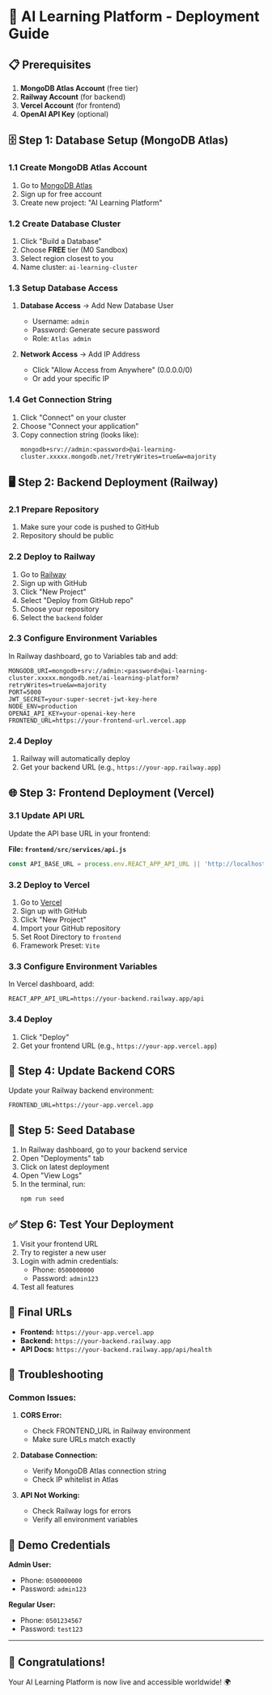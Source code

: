 # 🚀 AI Learning Platform - Deployment Guide

## 📋 Prerequisites

1. **MongoDB Atlas Account** (free tier)
2. **Railway Account** (for backend)
3. **Vercel Account** (for frontend)
4. **OpenAI API Key** (optional)

## 🗄️ Step 1: Database Setup (MongoDB Atlas)

### 1.1 Create MongoDB Atlas Account
1. Go to [MongoDB Atlas](https://www.mongodb.com/atlas)
2. Sign up for free account
3. Create new project: "AI Learning Platform"

### 1.2 Create Database Cluster
1. Click "Build a Database"
2. Choose **FREE** tier (M0 Sandbox)
3. Select region closest to you
4. Name cluster: `ai-learning-cluster`

### 1.3 Setup Database Access
1. **Database Access** → Add New Database User
   - Username: `admin`
   - Password: Generate secure password
   - Role: `Atlas admin`

2. **Network Access** → Add IP Address
   - Click "Allow Access from Anywhere" (0.0.0.0/0)
   - Or add your specific IP

### 1.4 Get Connection String
1. Click "Connect" on your cluster
2. Choose "Connect your application"
3. Copy connection string (looks like):
   ```
   mongodb+srv://admin:<password>@ai-learning-cluster.xxxxx.mongodb.net/?retryWrites=true&w=majority
   ```

## 🖥️ Step 2: Backend Deployment (Railway)

### 2.1 Prepare Repository
1. Make sure your code is pushed to GitHub
2. Repository should be public

### 2.2 Deploy to Railway
1. Go to [Railway](https://railway.app)
2. Sign up with GitHub
3. Click "New Project"
4. Select "Deploy from GitHub repo"
5. Choose your repository
6. Select the `backend` folder

### 2.3 Configure Environment Variables
In Railway dashboard, go to Variables tab and add:

```env
MONGODB_URI=mongodb+srv://admin:<password>@ai-learning-cluster.xxxxx.mongodb.net/ai-learning-platform?retryWrites=true&w=majority
PORT=5000
JWT_SECRET=your-super-secret-jwt-key-here
NODE_ENV=production
OPENAI_API_KEY=your-openai-key-here
FRONTEND_URL=https://your-frontend-url.vercel.app
```

### 2.4 Deploy
1. Railway will automatically deploy
2. Get your backend URL (e.g., `https://your-app.railway.app`)

## 🌐 Step 3: Frontend Deployment (Vercel)

### 3.1 Update API URL
Update the API base URL in your frontend:

**File: `frontend/src/services/api.js`**
```javascript
const API_BASE_URL = process.env.REACT_APP_API_URL || 'http://localhost:5000/api';
```

### 3.2 Deploy to Vercel
1. Go to [Vercel](https://vercel.com)
2. Sign up with GitHub
3. Click "New Project"
4. Import your GitHub repository
5. Set Root Directory to `frontend`
6. Framework Preset: `Vite`

### 3.3 Configure Environment Variables
In Vercel dashboard, add:
```env
REACT_APP_API_URL=https://your-backend.railway.app/api
```

### 3.4 Deploy
1. Click "Deploy"
2. Get your frontend URL (e.g., `https://your-app.vercel.app`)

## 🔄 Step 4: Update Backend CORS

Update your Railway backend environment:
```env
FRONTEND_URL=https://your-app.vercel.app
```

## 🌱 Step 5: Seed Database

1. In Railway dashboard, go to your backend service
2. Open "Deployments" tab
3. Click on latest deployment
4. Open "View Logs"
5. In the terminal, run:
   ```bash
   npm run seed
   ```

## ✅ Step 6: Test Your Deployment

1. Visit your frontend URL
2. Try to register a new user
3. Login with admin credentials:
   - Phone: `0500000000`
   - Password: `admin123`
4. Test all features

## 🔗 Final URLs

- **Frontend:** `https://your-app.vercel.app`
- **Backend:** `https://your-backend.railway.app`
- **API Docs:** `https://your-backend.railway.app/api/health`

## 🐛 Troubleshooting

### Common Issues:

1. **CORS Error:**
   - Check FRONTEND_URL in Railway environment
   - Make sure URLs match exactly

2. **Database Connection:**
   - Verify MongoDB Atlas connection string
   - Check IP whitelist in Atlas

3. **API Not Working:**
   - Check Railway logs for errors
   - Verify all environment variables

## 📱 Demo Credentials

**Admin User:**
- Phone: `0500000000`
- Password: `admin123`

**Regular User:**
- Phone: `0501234567`
- Password: `test123`

---

## 🎉 Congratulations!

Your AI Learning Platform is now live and accessible worldwide! 🌍